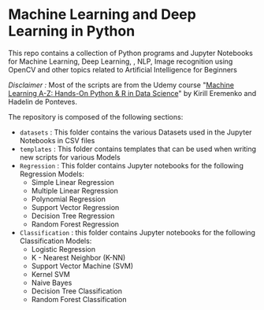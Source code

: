 # Machine Learning and Deep Learning in Python
This repo contains a collection of Python programs and Jupyter Notebooks for  Machine Learning, Deep Learning, , NLP, Image recognition using OpenCV and other topics related to Artificial Intelligence for Beginners

_Disclaimer :_ Most of the scripts are from the Udemy course "[Machine Learning A-Z: Hands-On Python & R in Data Science](https://www.udemy.com/course/machinelearning/learn/lecture/6087180#overview)" by Kirill Eremenko and Hadelin de Ponteves.

The repository is composed of the following sections:
* `datasets` : This folder contains the various Datasets used in the Jupyter Notebooks in CSV files
* `templates` : This folder contains templates that can be used when writing new scripts for various Models
* `Regression` : This folder contains Jupyter notebooks for the following Regression Models:
  * Simple Linear Regression
  * Multiple Linear Regression
  * Polynomial Regression
  * Support Vector Regression
  * Decision Tree Regression
  * Random Forest Regression
* `Classification` : this folder contains Jupyter notebooks for the following Classification Models:
  * Logistic Regression
  * K - Nearest Neighbor (K-NN)
  * Support Vector Machine (SVM)
  * Kernel SVM
  * Naive Bayes
  * Decision Tree Classification
  * Random Forest Classification




